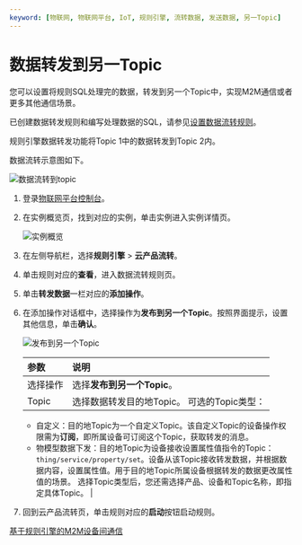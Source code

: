 ```yaml
---
keyword: [物联网, 物联网平台, IoT, 规则引擎, 流转数据, 发送数据, 另一Topic]
---
```


# 数据转发到另一Topic

您可以设置将规则SQL处理完的数据，转发到另一个Topic中，实现M2M通信或者更多其他通信场景。

已创建数据转发规则和编写处理数据的SQL，请参见[设置数据流转规则](/cn.zh-CN/消息通信/云产品流转/设置数据流转规则.md)。

规则引擎数据转发功能将Topic 1中的数据转发到Topic 2内。

数据流转示意图如下。

![数据流转到topic](https://static-aliyun-doc.oss-accelerate.aliyuncs.com/assets/img/zh-CN/5086549951/p97231.png)

1.  登录[物联网平台控制台](http://iot.console.aliyun.com/)。

2.  在实例概览页，找到对应的实例，单击实例进入实例详情页。

    ![实例概览](https://static-aliyun-doc.oss-accelerate.aliyuncs.com/assets/img/zh-CN/8727475061/p174584.png)

3.  在左侧导航栏，选择**规则引擎** \> **云产品流转**。

4.  单击规则对应的**查看**，进入数据流转规则页。

5.  单击**转发数据**一栏对应的**添加操作**。

6.  在添加操作对话框中，选择操作为**发布到另一个Topic**。按照界面提示，设置其他信息，单击**确认**。

    ![发布到另一个Topic](https://static-aliyun-doc.oss-accelerate.aliyuncs.com/assets/img/zh-CN/8364700061/p166307.png)

    |参数|说明|
    |:-|:-|
    |选择操作|选择**发布到另一个Topic**。|
    |Topic|选择数据转发目的地Topic。 可选的Topic类型：

    -   自定义：目的地Topic为一个自定义Topic。该自定义Topic的设备操作权限需为**订阅**，即所属设备可订阅这个Topic，获取转发的消息。
    -   物模型数据下发：目的地Topic为设备接收设置属性值指令的Topic：`thing/service/property/set`。设备从该Topic接收转发数据，并根据数据内容，设置属性值。用于目的地Topic所属设备根据转发的数据更改属性值的场景。
选择Topic类型后，您还需选择产品、设备和Topic名称，即指定具体Topic。 |

7.  回到云产品流转页，单击规则对应的**启动**按钮启动规则。


[基于规则引擎的M2M设备间通信](/cn.zh-CN/最佳实践/消息通信/M2M设备间通信/基于规则引擎的M2M设备间通信.md)

